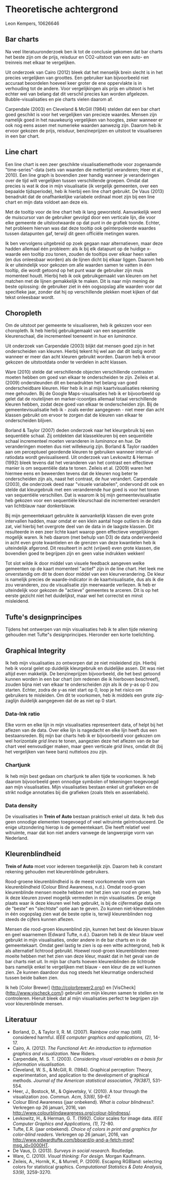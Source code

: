 # Theoretische achtergrond
Leon Kempers, 10626646


## Bar charts
Na veel literatuuronderzoek ben ik tot de conclusie gekomen dat bar charts het beste zijn om de prijs, reisduur en CO2-uitstoot van een auto- en treinreis met elkaar te vergelijken.

Uit onderzoek van Cairo (2012) bleek dat het menselijk brein slecht is in het precies vergelijken van groottes. Een gebruiker kan bijvoorbeeld niet accuraat beoordelen hoeveel keer groter de ene oppervlakte is in verhouding tot de andere. Voor vergelijkingen als prijs en uitstoot is het echter wel van belang dat dit verschil precies kan worden afgelezen. Bubble-visualisaties en pie charts vielen daarom af.

Carpendale (2003) en Cleveland & McGill (1984) stelden dat een bar chart goed geschikt is voor het vergelijken van precieze waardes. Mensen zijn namelijk goed in het nauwkeurig vergelijken van hoogtes, zeker wanneer er ook nog eens assen met numerieke waarden aanwezig zijn. Daarom heb ik ervoor gekozen de prijs, reisduur, benzineprijzen en uitstoot te visualiseren in een bar chart.


## Line chart
Een line chart is een zeer geschikte visualisatiemethode voor zogenaamde "time-series"-data (sets van waarden die mettertijd veranderen; Heer et al., 2010). Een line graph is bovendien zeer handig wanneer je veranderingen over de tijd wilt vergelijken tussen verschillende groepen. Omdat dat precies is wat ik doe in mijn visualisatie (ik vergelijk gemeenten, over een bepaalde tijdsperiode), heb ik hierbij een line chart gebruikt. De Vaus (2013) benadrukt dat de onafhankelijke variabele ordinaal moet zijn bij een line chart en mijn data voldoet aan deze eis.

Met de tooltip voor de line chart heb ik lang geworsteld. Aanvankelijk werd de muiscursor van de gebruiker gevolgd door een verticale lijn, die voor elke gemeente de uitstootwaarde op dat punt in de grafiek toonde. Echter, het probleem hiervan was dat deze tooltip ook geïnterpoleerde waardes tussen datapunten gaf, terwijl dit geen officiële metingen waren.

Ik ben vervolgens uitgebreid op zoek gegaan naar alternatieven, maar deze hadden allemaal één probleem: als ik bij elk datapunt op de huidige x-waarde een tooltip zou tonen, zouden de tooltips over elkaar heen vallen (en dus onleesbaar worden) als de lijnen dicht bij elkaar liggen. Daarom heb ik er uiteindelijk voor gekozen om alle waarden samen te vatten in één tooltip, die wordt getoond op het punt waar de gebruiker zijn muis momenteel houdt. Hierbij heb ik ook gebruikgemaakt van kleuren om het matchen met de lijnen gemakkelijk te maken. Dit is naar mijn mening de beste oplossing: de gebruiker ziet in één oogsopslag alle waarden voor dat specifieke jaar, zonder dat hij op verschillende plekken moet kijken of dat tekst onleesbaar wordt.


## Choropleth
Om de uitstoot per gemeente te visualiseren, heb ik gekozen voor een choropleth. Ik heb hierbij gebruikgemaakt van een sequentiële kleurenschaal, die incrementeel toeneemt in *hue* en *luminance*.

Uit onderzoek van Carpendale (2003) blijkt dat mensen goed zijn in het onderscheiden van kleuren. Hierbij tekent hij wel aan dat dit lastig wordt wanneer er meer dan acht kleuren gebruikt worden. Daarom heb ik ervoor gekozen de uitstootdata onder te verdelen in acht klassen.

Ware (2010) stelde dat verschillende objecten verschillende contrasten moeten hebben om goed van elkaar te onderscheiden te zijn. Zeileis et al. (2009) ondersteunden dit en benadrukten het belang van goed onderscheidbare kleuren. Hier heb ik in al mijn kaartvisualisaties rekening mee gehouden. Bij de Google Maps-visualisaties heb ik er bijvoorbeeld op gelet dat de routelijnen en marker-icoontjes allemaal totaal verschillende kleuren hebben, zodat deze goed van elkaar te onderscheiden zijn. Bij de gemeentevisualisatie heb ik - zoals eerder aangegeven - niet meer dan acht klassen gebruikt om ervoor te zorgen dat de kleuren van elkaar te onderscheiden blijven.

Borland & Taylor (2007) deden onderzoek naar het kleurgebruik bij een sequentiële schaal. Zij ontdekten dat klassekleuren bij een sequentiële schaal incrementeel moeten veranderen in *luminance* en *hue*. De veranderingen moeten dus niet willekeurig zijn. Borland & Taylor raadden aan om perceptueel geordende kleuren te gebruiken wanneer interval- of ratiodata wordt gevisualiseerd. Uit onderzoek van Levkowitz & Herman (1992) bleek tevens dat het veranderen van het contrast een effectieve manier is om sequentiële data te tonen. Zeileis et al. (2009) waren het hiermee eens en beweerden tevens dat de kleuren nog beter te onderscheiden zijn als, naast het contrast, de *hue* verandert. Carpendale (2003), die onderzoek deed naar "visuele variabelen", ondervond dit ook en stelde dat kleurgebruik met een veranderende *hue* goed is voor het tonen van sequentiële verschillen. Dat is waarom ik bij mijn gemeentevisualisatie heb gekozen voor een sequentiële kleurschaal die incrementeel verandert van lichtblauw naar donkerblauw.

Bij mijn gemeentekaart gebruikte ik aanvankelijk klassen die even grote intervallen hadden, maar omdat er een klein aantal hoge outliers in de data zat, viel hierbij het overgrote deel van de data in de laagste klassen. Dit resulteerde in een zeer lichte kaart waarop geen effectieve vergelijkingen mogelijk waren. Ik heb daarom (met behulp van D3) de data onderverdeeld in acht even grote kwantielen en de grenzen van deze kwantielen heb ik uiteindelijk afgerond. Dit resulteert in acht (vrijwel) even grote klassen, die bovendien goed te begrijpen zijn en geen valse indrukken wekken!

Tot slot wilde ik door middel van visuele feedback aangeven welke gemeenten op de kaart momenteel "actief" zijn in de line chart. Het leek me onverstandig om dit te doen door middel van een kleurverandering. De kleur is namelijk precies de waarde-indicator in de kaartvisualisatie, dus als ik die zou veranderen, zou de visualisatie zijn meerwaarde verliezen. Ik heb er uiteindelijk voor gekozen de "actieve" gemeentes te arceren. Dit is op het eerste gezicht niet het duidelijkst, maar wel het correctst en minst misleidend.


## Tufte's designprincipes
Tijdens het ontwerpen van mijn visualisaties heb ik te allen tijde rekening gehouden met Tufte"s designprincipes. Hieronder een korte toelichting.

## Graphical Integrity
Ik heb mijn visualisaties zo ontworpen dat ze niet misleidend zijn. Hierbij heb ik vooral gelet op duidelijk kleurgebruik en duidelijke assen. Dit was niet altijd even makkelijk. De benzineprijzen bijvoorbeeld, die het best getoond kunnen worden in een bar chart (om redenen die ik hierboven beschreef), zouden bijna niet van elkaar te onderscheiden zijn als ik de y-as op 0 zou starten. Echter, zodra de y-as niet start op 0, loop je het risico om gebruikers te misleiden. Om dit te voorkomen, heb ik middels een grote zig-zaglijn duidelijk aangegeven dat de as niet op 0 start.

### Data-Ink ratio
Elke vorm en elke lijn in mijn visualisaties representeert data, of helpt bij het aflezen van de data. Over elke lijn is nagedacht en elke lijn heeft dus een bestaansreden. Bij mijn bar charts heb ik er bijvoorbeeld voor gekozen om wel horizontale *grid lines* te tonen, aangezien deze het aflezen van de bar chart veel eenvoudiger maken, maar geen verticale *grid lines*, omdat dit (bij het vergelijken van twee bars) nutteloos zou zijn.

### Chartjunk
Ik heb mijn best gedaan om chartjunk te allen tijde te voorkomen. Ik heb daarom bijvoorbeeld geen onnodige symbolen of tekeningen toegevoegd aan mijn visualisaties. Mijn visualisaties bestaan enkel uit grafieken en de strikt nodige annotaties bij die grafieken (zoals titels en assenlabels).

### Data density
De visualisaties in **Trein of Auto** bestaan praktisch enkel uit data. Ik heb dus geen onnodige elementen toegevoegd of veel witruimte geïntroduceerd. De enige uitzondering hierop is de gemeentekaart. Die heeft relatief veel witruimte, maar dat kon niet anders vanwege de langwerpige vorm van Nederland.

## Kleurenblindheid
**Trein of Auto** moet voor iedereen toegankelijk zijn. Daarom heb ik constant rekening gehouden met kleurenblinde gebruikers.

Rood-groene kleurenblindheid is de meest voorkomende vorm van kleurenblindheid (Colour Blind Awareness, n.d.). Omdat rood-groen kleurenblinde mensen moeite hebben met het zien van rood en groen, heb ik deze kleuren zoveel mogelijk vermeden in mijn visualisaties. De enige plaats waar ik deze kleuren wel heb gebruikt, is bij de cijfermatige data om de "beste" en "slechtste" optie aan te geven. Zo kunnen niet-kleurenblinden in één oogopslag zien wat de beste optie is, terwijl kleurenblinden nog steeds de cijfers kunnen aflezen.

Mensen die rood-groen kleurenblind zijn, kunnen het best de kleuren blauw en geel waarnemen (Edward Tufte, n.d.). Daarom heb ik de kleur blauw veel gebruikt in mijn visualisaties, onder andere in de bar charts en in de gemeentekaart. Omdat geel lastig te zien is op een witte achtergrond, heb ik als alternatief lichtrood gebruikt. Hoewel rood-groen kleurenblinden meer moeite hebben met het zien van deze kleur, maakt dat in het geval van de bar charts niet uit. In mijn bar charts hoeven kleurenblinden de lichtrode bars namelijk enkel te vergelijken met blauw - een kleur die ze wel kunnen zien. Ze kunnen daardoor dus nog steeds het kleurmatige onderscheid tussen beide balken zien.

Ik heb [Color Brewer] (http://colorbrewer2.org/) en [VisCheck] (http://www.vischeck.com/) gebruikt om mijn kleuren samen te stellen en te controleren. Hieruit bleek dat al mijn visualisaties perfect te begrijpen zijn voor kleurenblinde mensen.


## Literatuur
* Borland, D., & Taylor II, R. M. (2007). Rainbow color map (still) considered harmful. *IEEE computer graphics and applications, (2),* 14-17.
* Cairo, A. (2012). *The Functional Art: An introduction to information graphics and visualization.* New Riders.
* Carpendale, M. S. T. (2003). *Considering visual variables as a basis for information visualisation.*
* Cleveland, W. S., & McGill, R. (1984). Graphical perception: Theory, experimentation, and application to the development of graphical methods. *Journal of the American statistical association, 79(387),* 531-554.
* Heer, J., Bostock, M., & Ogievetsky, V. (2010). A tour through the visualization zoo. *Commun. Acm, 53(6),* 59-67.
* Colour Blind Awareness (jaar onbekend). *What is colour blindness?.* Verkregen op 26 januari, 2016, van http://www.colourblindawareness.org/colour-blindness/.
* Levkowitz, H., & Herman, G. T. (1992). Color scales for image data. *IEEE Computer Graphics and Applications, (1),* 72-80.
* Tufte, E.R. (jaar onbekend). *Choice of colors in print and graphics for color-blind readers.* Verkregen op 26 januari, 2016, van http://www.edwardtufte.com/bboard/q-and-a-fetch-msg?msg_id=0000HT.
* De Vaus, D. (2013). *Surveys in social research.* Routledge.
* Ware, C. (2010). *Visual thinking: For design.* Morgan Kaufmann.
* Zeileis, A., Hornik, K., & Murrell, P. (2009). Escaping RGBland: selecting colors for statistical graphics. *Computational Statistics & Data Analysis, 53(9),* 3259-3270.